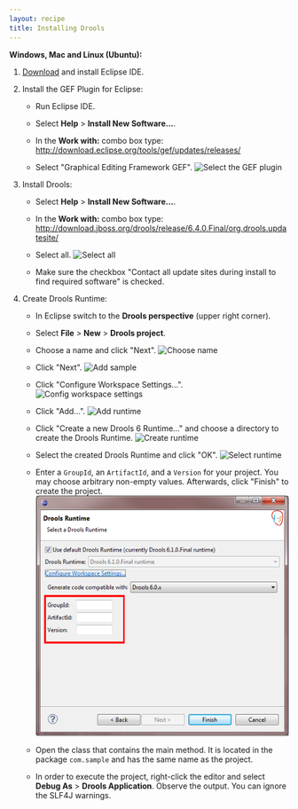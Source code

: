 ```yaml
---
layout: recipe
title: Installing Drools
---
```


**Windows, Mac and Linux (Ubuntu):**

1. [Download](https://www.eclipse.org/downloads/) and install Eclipse IDE.

2. Install the GEF Plugin for Eclipse:

   * Run Eclipse IDE.

   * Select **Help** > **Install New Software...**.
   
   * In the **Work with:** combo box type: http://download.eclipse.org/tools/gef/updates/releases/
   
   * Select "Graphical Editing Framework GEF".
   ![Select the GEF plugin](images/gef_plugin.png)
   
3. Install Drools:
   * Select **Help** > **Install New Software...**.
   
   * In the **Work with:** combo box type: http://download.jboss.org/drools/release/6.4.0.Final/org.drools.updatesite/
   
   * Select all.
   ![Select all](images/drools/plugin.png)
   
   * Make sure the checkbox "Contact all update sites during install to find required software" is checked.

4. Create Drools Runtime:
   * In Eclipse switch to the **Drools perspective** (upper right corner).
   
   * Select **File** > **New** > **Drools project**.
   
   * Choose a name and click "Next".
   ![Choose name](images/newproject.png)
   
   * Click "Next".
   ![Add sample](images/addsample.png)
   
   * Click "Configure Workspace Settings...".
   ![Config workspace settings](images/chooseruntime.png)
   
   * Click "Add...".
   ![Add runtime](images/add.png)
   
   * Click "Create a new Drools 6 Runtime..." and choose a directory to create the Drools Runtime.
   ![Create runtime](images/createnewruntime.png)
   
   * Select the created Drools Runtime and click "OK".
   ![Select runtime](images/addedruntime.png)
   
   * Enter a `GroupId`, an `ArtifactId`, and a `Version` for your project. You may choose arbitrary non-empty values. Afterwards, click "Finish" to create the project.
   ![Finish](images/finish.png)

   * Open the class that contains the main method. It is located in the package `com.sample` and has the same name as the project.
   
   * In order to execute the project, right-click the editor and select **Debug As** > **Drools Application**. Observe the output. You can ignore the SLF4J warnings.


